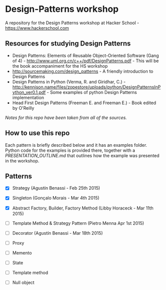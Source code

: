 # Design-Patterns workshop
A repository for the Design Patterns workshop at Hacker School - https://www.hackerschool.com

## Resources for studying Design Patterns

* Design Patterns: Elements of Reusable Object-Oriented Software (Gang of 4) -  http://www.uml.org.cn/c++/pdf/DesignPatterns.pdf - This will be the book accompaniment for the HS workshop
* http://sourcemaking.com/design_patterns - A friendly introduction to Design Patterns
* Design Patterns in Python (Verma, R. and Giridhar, C.) - http://kennison.name/files/zopestore/uploads/python/DesignPatternsInPython_ver0.1.pdf - Some examples of python Design Patterns implementation
* Head First Design Patterns (Freeman E. and Freeman E.) - Book edited by O'Reilly

*Notes for this repo have been taken from all of the sources.*

## How to use this repo

Each pattern is briefly described below and it has an examples folder. Python code for the examples is provided there, together with a *PRESENTATION_OUTLINE.md* that outlines how the example was presented in the workshop.

## Patterns

- [x] Strategy (Agustín Benassi - Feb 25th 2015)
- [x] Singleton (Gonçalo Morais - Mar 4th 2015)
- [x] Abstract Factory, Builder, Factory Method (Libby Horaceck - Mar 11th 2015)
- [ ] Template Method & Strategy Pattern (Pietro Menna Apr 1st 2015)
- [ ] Decorator (Agustín Benassi - Mar 18th 2015)
- [ ] Proxy
- [ ] Memento
- [ ] State
- [ ] Template method
- [ ] Null object


